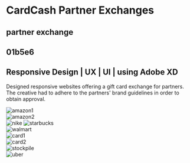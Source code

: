 # CardCash Partner Exchanges

partner exchange
---

01b5e6
---

Responsive Design | UX | UI | using Adobe XD
---

Designed responsive websites offering a gift card exchange for partners.
The creative had to adhere to the partners' brand guidelines in order to obtain approval.

<img data-src="https://cdn.annettevonbrandis.com/projectfiles/5d6ad4373f281b6288bc3fdd/3f235be0-cc2c-11e9-8f97-6be143228b80/original" src="https://cdn.annettevonbrandis.com/projectfiles/5d6ad4373f281b6288bc3fdd/3f235be0-cc2c-11e9-8f97-6be143228b80/blur" class="lazy img-fluid" alt="amazon1" data-width="2566" data-height="1526">

<div class="container mt-2 mb-2">
  <div class="row">
    <div class="col-sm">
      <img data-src="https://cdn.annettevonbrandis.com/projectfiles/5d6ad4373f281b6288bc3fdd/bf716640-cc2f-11e9-ae08-f340337a2921/original" src="https://cdn.annettevonbrandis.com/projectfiles/5d6ad4373f281b6288bc3fdd/bf716640-cc2f-11e9-ae08-f340337a2921/blur" class="lazy img-fluid" alt="amazon2" data-width="1160" data-height="1739">
    </div>
    <div class="col-sm">
      <img data-src="https://cdn.annettevonbrandis.com/projectfiles/5d6ad4373f281b6288bc3fdd/46e5e9c0-cc30-11e9-ae08-f340337a2921/original" src="https://cdn.annettevonbrandis.com/projectfiles/5d6ad4373f281b6288bc3fdd/46e5e9c0-cc30-11e9-ae08-f340337a2921/blur" class="lazy img-fluid" alt="nike" data-width="1185" data-height="748">
      <img data-src="https://cdn.annettevonbrandis.com/projectfiles/5d6ad4373f281b6288bc3fdd/5bcb2fd0-cc30-11e9-ae08-f340337a2921/original" src="https://cdn.annettevonbrandis.com/projectfiles/5d6ad4373f281b6288bc3fdd/5bcb2fd0-cc30-11e9-ae08-f340337a2921/blur" class="lazy img-fluid" alt="starbucks" data-width="1185" data-height="748">
    </div>
  </div>
</div>

<div class="container mt-2 mb-2">
  <div class="row">
    <div class="col-sm">
      <img data-src="https://cdn.annettevonbrandis.com/projectfiles/5d6ad4373f281b6288bc3fdd/78068320-cc30-11e9-ae08-f340337a2921/original" src="https://cdn.annettevonbrandis.com/projectfiles/5d6ad4373f281b6288bc3fdd/78068320-cc30-11e9-ae08-f340337a2921/blur" class="lazy img-fluid" alt="walmart" data-width="2869" data-height="1741">
    </div>
  </div>
  <div class="row">
    <div class="col-sm">
      <img data-src="https://cdn.annettevonbrandis.com/projectfiles/5d6ad4373f281b6288bc3fdd/90b81370-cc30-11e9-ae08-f340337a2921/original" src="https://cdn.annettevonbrandis.com/projectfiles/5d6ad4373f281b6288bc3fdd/90b81370-cc30-11e9-ae08-f340337a2921/blur" class="lazy img-fluid" alt="card1" data-width="1432" data-height="167">
    </div>
    <div class="col-sm">
      <img data-src="https://cdn.annettevonbrandis.com/projectfiles/5d6ad4373f281b6288bc3fdd/a0233830-cc30-11e9-ae08-f340337a2921/original" src="https://cdn.annettevonbrandis.com/projectfiles/5d6ad4373f281b6288bc3fdd/a0233830-cc30-11e9-ae08-f340337a2921/blur" class="lazy img-fluid" alt="card2" data-width="1438" data-height="167">
    </div>
  </div>
</div>

<div class="container mt-2 mb-2">
  <div class="row">
    <div class="col-sm">
      <img data-src="https://cdn.annettevonbrandis.com/projectfiles/5d6ad4373f281b6288bc3fdd/b801c110-cc30-11e9-ae08-f340337a2921/original" src="https://cdn.annettevonbrandis.com/projectfiles/5d6ad4373f281b6288bc3fdd/b801c110-cc30-11e9-ae08-f340337a2921/blur" class="lazy img-fluid" alt="stockpile" data-width="1188" data-height="1043">
    </div>
    <div class="col-sm">
      <img data-src="https://cdn.annettevonbrandis.com/projectfiles/5d6ad4373f281b6288bc3fdd/c59e8e70-cc30-11e9-ae08-f340337a2921/original" src="https://cdn.annettevonbrandis.com/projectfiles/5d6ad4373f281b6288bc3fdd/c59e8e70-cc30-11e9-ae08-f340337a2921/blur" class="lazy img-fluid" alt="uber" data-width="1177" data-height="1173">
    </div>
  </div>
</div>
